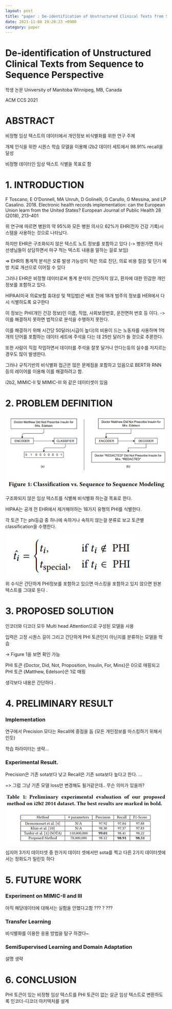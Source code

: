 ```yaml
---
layout: post
title: "paper : De-identification of Unstructured Clinical Texts from Sequence to Sequence Perspective"
date: 2021-11-08 19:20:23 +0900
category: paper
---
```


# De-identification of Unstructured Clinical Texts from Sequence to Sequence Perspective



학생 논문 University of Manitoba Winnipeg, MB, Canada

 ACM CCS 2021



# ABSTRACT

비정형 임상 텍스트의 데이터에서 개인정보 비식별화를 위한 연구 주제 



개체 인식을 위한 시퀀스 학습 모델을 이용해 i2b2 데이터 세트에서 98.91% recall을 달성 

비정형 데이터인 임상 텍스트 식별을 목표로 함 



# 1. INTRODUCTION 

F Toscano, E O’Donnell, MA Unruh, D Golinelli, G Carullo, G Messina, and LP Casalino. 2018. Electronic health records implementation: can the European Union learn from the United States? European Journal of Public Health 28 (2018), 213–401

위 연구에 따르면 병원의 약 95%와 모든 병원 의사으 62%가 EHR(전자 건강 기록)시스템을 사용하는 것으로 나타났다.

하지만 EHR은 구조화되지 않은 텍스트 노트 정보를 포함하고 있다 (-> 병원가면 의사선생님들이 상담하면서 마구 적는 텍스트 내용을 말하는 걸로 보임)

=> EHR의 통계적 분석은 오류 발생 가능성이 적은 의료 진단, 의료 비용 절감 및 단기 예방 치료 개선으로 이어질 수 있다

 

그러나 EHR은 비정형 데이터로써 통계 분석이 간단하지 않고, 환자에 대한 민감한 개인정보를 포함하고 있다.

HIPAA(미국 의료보험 휴대성 및 책입법)은 배포 전에 18개 범주의 정보를 HER에서 다시 식별하도록 요구한다

이 정보는 PHI(개인 건강 정보)인 이름, 직업, 사회보장번호, 운전면허 번호 등 이다. -> 이를 해결하지 못하면 법적으로 분석을 수행하지 못한다.

이를 해결하기 위해 시간당 50달러(시급이 높다)의 비용이 드는 노동자를 사용하며 1억 개의 단어를 포함하는 데이터 세트에 주석을 다는 데 25만 달러가 들 것으로 추론한다. 

또한 사람이 직접 작업하면서 데이터를 주석을 잘못 달거나 안다는등의 실수를 저지르는 경우도 많이 발생한다.

그러나 규칙기반의 비식별화 접근은 많은 문제점을 포함하고 있음으로 BERT와 RNN 등의 레이어를 이용해 이를 해결하려고 함.

 i2b2, MIMIC-II 및 MIMIC-III 와 같은 데이터셋이 있음



# 2. PROBLEM DEFINITION

![model](\img\2021\De-identification_of_Unstructured_Clinical_Texts_from_Sequence_to_Sequence_Perspective\model.PNG)

구조화되지 않은 임상 텍스트를 식별해 비식별화 하는걸 목표로 한다. 

HIPAA는 공개 전 EHR에서 제거해야하는 18가지 유형의 PHI를 식별한다. 

각 토큰 T는 phi등급 중 하나에 속하거나 속하지 않는걸 분류로 보고 토큰별 classification을 수행한다.

![f1](\img\2021\De-identification_of_Unstructured_Clinical_Texts_from_Sequence_to_Sequence_Perspective\f1.PNG)

위 수식은 간단하게 PHI정보를 포함하고 있으면 마스킹을 포함하고 있지 않으면 원본 텍스트를 그대로 둔다 .



# 3. PROPOSED SOLUTION

인코더와 디코더 모두 Multi head Attention으로 구성된 모델을 사용 

입력은 고정 시퀀스 길이 그리고 간단하게 PHI 토큰인지 아닌지를 분류하는 모델을 학습 

-> Figure 1을 보면 확인 가능 

 PHI 토큰 {Doctor, Did, Not, Proposition, Insulin, For, Mins}은 0으로 매핑되고 PHI 토큰 {Matthew, Edelson}은 1로 매핑



생각보다 내용은 간단하다 .



# 4. PRELIMINARY RESULT

### Implementation

연구에서 Precision 모다는 Recall에 중점을 둠 (모든 개인정보를 마스킹하기 위해서 인듯)

학습 파라미터는 생략...

### Experimental Result.

Precision은 기존 sota보다 낮고 Recall은 기존 sota보다 높다고 한다. ...

=> 그럼 그냥 기존 모델 loss만 변경해도 될거같은데.. 무슨 의미가 있을까?

![t1](\img\2021\De-identification_of_Unstructured_Clinical_Texts_from_Sequence_to_Sequence_Perspective\t1.PNG)

심지어 3가지 데이터셋 중 한가지 데이터 셋에서만 sota를 찍고 다른 2가지 데이터셋에서는 정화도가 밀린듯 하다 



# 5. FUTURE WORK

### Experiment on MIMIC-II and III

아직 해당데이터에 대해서는 실험을 안했다고함 ??? ? ??? 

### Transfer Learning

비식별화를 이용한 응용 방법을 탐구 하겠다~

### SemiSupervised Learning and Domain Adaptation

설명 생략

# 6. CONCLUSION

 PHI 토큰이 있는 비정형 임상 텍스트를 PHI 토큰이 없는 살균 임상 텍스트로 변환하도록 인코더-디코더 아키텍처를 설계



